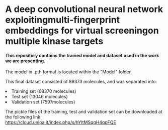 # A deep convolutional neural network exploitingmulti-fingerprint embeddings for virtual screeningon multiple kinase targets

<h4>This repository contains the trained model and dataset used in the work we are presenting.</h4>

<p>The model in .pth format is located within the "Model" folder.

This final dataset consisted of 89373 molecules, and was separated into:
<li>Training set (68370 molecules)</li>
<li>Test set (13046 molecules)</li>
<li>Validation set (7597molecules)</li>

  
The pickle files of the training, test and validation set can be downloaded at the following link: <br>
  <url>https://cloud.unipa.it/index.php/s/hYItMSqqH4qpFQE</url>
</p>
